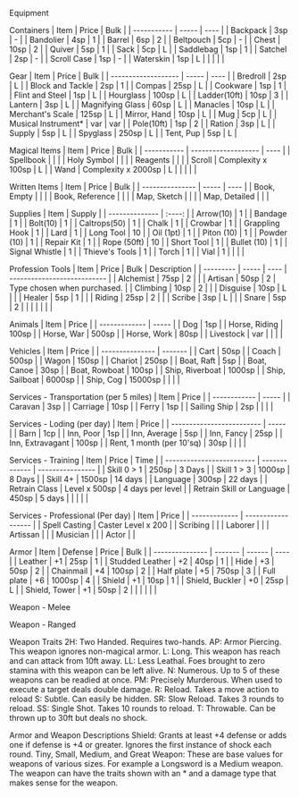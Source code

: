 Equipment


Containers
| Item        | Price | Bulk |
| ----------- | ----- | ---- |
| Backpack    | 3sp   | -    |
| Bandolier   | 4sp   | 1    |
| Barrel      | 6sp   | 2    |
| Beltpouch   | 5cp   | -    |
| Chest       | 10sp  | 2    |
| Quiver      | 5sp   | 1    |
| Sack        | 5cp   | L    |
| Saddlebag   | 1sp   | 1    |
| Satchel     | 2sp   | -    |
| Scroll Case | 1sp   | -    |
| Waterskin   | 1sp   | L    |
|             |       |      |

Gear
| Item                | Price | Bulk |
| ------------------- | ----- | ---- |
| Bredroll            | 2sp   | L    |
| Block and Tackle    | 2sp   | 1    |
| Compas              | 25sp  | L    |
| Cookware            | 1sp   | 1    |
| Flint and Steel     | 1sp   | L    |
| Hourglass           | 100sp | L    |
| Ladder(10ft)        | 10sp  | 3    |
| Lantern             | 3sp   | L    |
| Magnifying Glass    | 60sp  | L    |
| Manacles            | 10sp  | L    |
| Merchant's Scale    | 125sp | L    |
| Mirror, Hand        | 10sp  | L    |
| Mug                 | 5cp   | L    |
| Musical Instrument* | var   | var  |
| Pole(10ft)          | 1sp   | 2    |
| Ration              | 3sp   | L    |
| Supply              | 5sp   | L    |
| Spyglass            | 250sp | L    |
| Tent, Pup           | 5sp   | L    |

Magical Items
| Item        | Price               | Bulk |
| ----------- | ------------------- | ---- |
| Spellbook   |                     |      |
| Holy Symbol |                     |      |
| Reagents    |                     |      |
| Scroll      | Complexity x 100sp  | L    |
| Wand        | Complexity x 2000sp | L    |
|             |                     |      |

Written Items
 | Item            | Price | Bulk |
 | --------------- | ----- | ---- |
 | Book, Empty     |       |      |
 | Book, Reference |       |      |
 | Map, Sketch     |       |      |
 | Map, Detailed   |       |      |

Supplies
| Item           | Supply |
| -------------- | :----: |
| Arrow(10)      |   1    |
| Bandage        |   1    |
| Bolt(10)       |   1    |
| Caltrops(50)   |   1    |
| Chalk          |   1    |
| Crowbar        |   1    |
| Grappling Hook |   1    |
| Lard           |   1    |
| Long Tool      |   10   |
| Oil (1pt)      |   1    |
| Piton (10)     |   1    |
| Powder (10)    |   1    |
| Repair Kit     |   1    |
| Rope (50ft)    |   10   |
| Short Tool     |   1    |
| Bullet (10)    |   1    |
| Signal Whistle |   1    |
| Thieve's Tools |   1    |
| Torch          |   1    |
| Vial           |   1    |
|                |        |

Profession Tools
| Item      | Price | Bulk | Description                 |
| --------- | ----- | ---- | --------------------------- |
| Alchemist | 75sp  | 2    |                             |
| Artisan   | 50sp  | 2    | Type chosen when purchased. |
| Climbing  | 10sp  | 2    |                             |
| Disguise  | 10sp  | L    |                             |
| Healer    | 5sp   | 1    |                             |
| Riding    | 25sp  | 2    |                             |
| Scribe    | 3sp   | L    |                             |
| Snare     | 5sp   | 2    |                             |
|           |       |      |                             |

Animals
| Item          | Price |
| ------------- | ----- |
| Dog           | 1sp   |
| Horse, Riding | 100sp |
| Horse, War    | 500sp |
| Horse, Work   | 80sp  |
| Livestock     | var   |
|               |       |

Vehicles
| Item            | Price   |
| --------------- | ------- |
| Cart            | 50sp    |
| Coach           | 500sp   |
| Wagon           | 150sp   |
| Chariot         | 250sp   |
| Boat, Raft      | 5sp     |
| Boat, Canoe     | 30sp    |
| Boat, Rowboat   | 100sp   |
| Ship, Riverboat | 1000sp  |
| Ship, Sailboat  | 6000sp  |
| Ship, Cog       | 15000sp |
|                 |         |

Services - Transportation (per 5 miles)
| Item         | Price |
| ------------ | ----- |
| Caravan      | 3sp   |
| Carriage     | 10sp  |
| Ferry        | 1sp   |
| Sailing Ship | 2sp   |
|              |       |

Services - Loding (per day)
| Item                      | Price |
| ------------------------- | ----- |
| Barn                      | 1cp   |
| Inn, Poor                 | 1sp   |
| Inn, Average              | 5sp   |
| Inn, Fancy                | 25sp  |
| Inn, Extravagant          | 100sp |
| Rent, 1 month (per 10'sq) | 30sp  |
|                           |       |

Services - Training
| Item                      | Price         | Time             |
| ------------------------- | ------------- | ---------------- |
| Skill 0 > 1               | 250sp         | 3 Days           |
| Skill 1 > 3               | 1000sp        | 8 Days           |
| Skill 4+                  | 1500sp        | 14 days          |
| Language                  | 300sp         | 22 days          |
| Retrain Class             | Level x 500sp | 4 days per level |
| Retrain Skill or Language | 450sp         | 5 days           |
|                           |               |                  |

Services - Professional (Per day)
| Item          | Price              |
| ------------- | ------------------ |
| Spell Casting | Caster Level x 200 |
| Scribing      |                    |
| Laborer       |                    |
| Artissan      |                    |
| Musician      |                    |
| Actor         |                    |

Armor
| Item            | Defense | Price  | Bulk |
| --------------- | ------- | ------ | ---- |
| Leather         | +1      | 25sp   | 1    |
| Studded Leather | +2      | 40sp   | 1    |
| Hide            | +3      | 50sp   | 2    |
| Chainmail       | +4      | 100sp  | 2    |
| Half plate      | +5      | 750sp  | 3    |
| Full plate      | +6      | 1000sp | 4    |
| Shield          | +1      | 10sp   | 1    |
| Shield, Buckler | +0      | 25sp   | L    |
| Shield, Tower   | +1      | 50sp   | 2    |
|                 |         |        |      |

Weapon - Melee

Weapon - Ranged

Weapon Traits
2H: Two Handed. Requires two-hands.
AP: Armor Piercing. This weapon ignores non-magical armor.
L: Long. This weapon has reach and can attack from 10ft away.
LL: Less Leathal. Foes brought to zero stamina with this weapon can be left alive.
N: Numerous. Up to 5 of these weapons can be readied at once.
PM: Precisely Murderous. When used to execute a target deals double damage.
R: Reload. Takes a move action to reload
S: Subtle. Can easily be hidden.
SR: Slow Reload. Takes 3 rounds to reload.
SS:  Single Shot. Takes 10 rounds to reload.
T: Throwable. Can be thrown up to 30ft but deals no shock.

Armor and Weapon Descriptions
Shield: Grants at least +4 defense or adds one if defense is +4 or greater. Ignores the first instance of shock each round.
Tiny, Small, Medium, and Great Weapon: These are base values for weapons of various sizes. For example a Longsword is a Medium weapon. The weapon can have the traits shown with an * and a damage type that makes sense for the weapon.